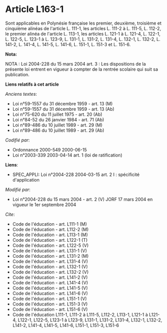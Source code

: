 # Article L163-1

Sont applicables en Polynésie française les premier, deuxième, troisième et cinquième alinéas de l'article L. 111-1, les
articles L. 111-2 à L. 111-5, L. 112-2, le premier alinéa de l'article L. 113-1, les articles L. 121-1 à L. 121-4, L. 122-1,
L. 122-5, L. 123-1 à L. 123-9, L. 131-1, L. 131-2, L. 131-4, L. 132-1, L. 132-2, L. 141-2, L. 141-4, L. 141-5, L. 141-6, L.
151-1, L. 151-3 et L. 151-6.

**Nota:**

NOTA : Loi 2004-228 du 15 mars 2004 art. 3 : Les dispositions de la présente loi entrent en vigueur à compter de la rentrée
scolaire qui suit sa publication.

**Liens relatifs à cet article**

_Anciens textes_:

  - Loi n°59-1557 du 31 décembre 1959 - art. 13 (M)
  - Loi n°59-1557 du 31 décembre 1959 - art. 13 (Ab)
  - Loi n°75-620 du 11 juillet 1975 - art. 20 (Ab)
  - Loi n°84-52 du 26 janvier 1984 - art. 71 (Ab)
  - Loi n°89-486 du 10 juillet 1989 - art. 29 (M)
  - Loi n°89-486 du 10 juillet 1989 - art. 29 (Ab)

_Codifié par_:

  - Ordonnance 2000-549 2000-06-15
  - Loi n°2003-339 2003-04-14 art. 1 (loi de ratification)

**Liens**:

  - SPEC_APPLI: Loi n°2004-228 2004-03-15 art. 2 I : spécificité d'application

_Modifié par_:

  - Loi n°2004-228 du 15 mars 2004 - art. 2 (V) JORF 17 mars 2004 en vigueur le 1er septembre 2004

_Cite_:

  - Code de l'éducation - art. L111-1 (M)
  - Code de l'éducation - art. L112-2 (M)
  - Code de l'éducation - art. L113-1 (M)
  - Code de l'éducation - art. L122-1 (T)
  - Code de l'éducation - art. L122-5 (V)
  - Code de l'éducation - art. L131-1 (V)
  - Code de l'éducation - art. L131-2 (M)
  - Code de l'éducation - art. L131-4 (V)
  - Code de l'éducation - art. L132-1 (V)
  - Code de l'éducation - art. L132-2 (V)
  - Code de l'éducation - art. L141-2 (V)
  - Code de l'éducation - art. L141-4 (V)
  - Code de l'éducation - art. L141-5 (V)
  - Code de l'éducation - art. L141-6 (V)
  - Code de l'éducation - art. L151-1 (V)
  - Code de l'éducation - art. L151-3 (V)
  - Code de l'éducation - art. L151-6 (V)
  - Code de l'éducation L111-1, L111-2 à L111-5, L112-2, L113-1, L121-1 à L121-4, L122-1, L122-5, L123-1 à L123-9, L131-1, L131-2, L131-4, L132-1, L132-2, L141-2, L141-4, L141-5, L141-6, L151-1, L151-3, L151-6
